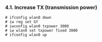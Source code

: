 ### 4.1. Increase TX (transmission power)

```
# ifconfig wlan0 down
# iw reg set GY
# iwconfig wlan0 txpower 3000
# iw wlan0 set txpower fixed 3000
# ifconfig wlan0 up
```
